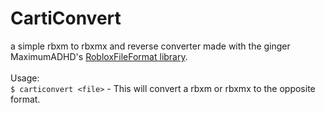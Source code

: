 # CartiConvert
a simple rbxm to rbxmx and reverse converter made with the ginger MaximumADHD's [RobloxFileFormat library](https://github.com/MaximumADHD/Roblox-File-Format).
<br/><br/>
Usage:<br/>
``$ carticonvert <file>`` - This will convert a rbxm or rbxmx to the opposite format.
